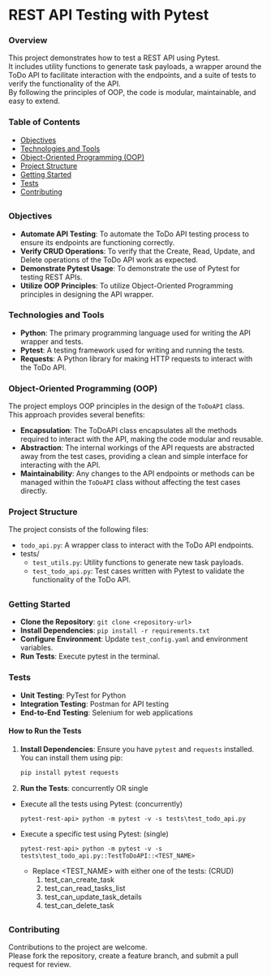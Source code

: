 # REST API Testing with Pytest

### Overview
This project demonstrates how to test a REST API using Pytest.</br>
It includes utility functions to generate task payloads, a wrapper around the ToDo API to facilitate interaction with the endpoints, and a suite of tests to verify the functionality of the API.</br>
By following the principles of OOP, the code is modular, maintainable, and easy to extend.

### Table of Contents
- [Objectives](#Objectives)
- [Technologies and Tools](#technologies-and-tools)
- [Object-Oriented Programming (OOP)](#object-oriented-programming-oop)
- [Project Structure](#project-structure)
- [Getting Started](#getting-started)
- [Tests](#tests)
- [Contributing](#contributing)

##

### Objectives
* **Automate API Testing**: To automate the ToDo API testing process to ensure its endpoints are functioning correctly.
* **Verify CRUD Operations**: To verify that the Create, Read, Update, and Delete operations of the ToDo API work as expected.
* **Demonstrate Pytest Usage**: To demonstrate the use of Pytest for testing REST APIs.
* **Utilize OOP Principles**: To utilize Object-Oriented Programming principles in designing the API wrapper.


### Technologies and Tools
* **Python**: The primary programming language used for writing the API wrapper and tests.
* **Pytest**: A testing framework used for writing and running the tests.
* **Requests**: A Python library for making HTTP requests to interact with the ToDo API.


### Object-Oriented Programming (OOP)
The project employs OOP principles in the design of the `ToDoAPI` class.</br>
This approach provides several benefits:

* **Encapsulation**: The ToDoAPI class encapsulates all the methods required to interact with the API, making the code modular and reusable.
* **Abstraction**: The internal workings of the API requests are abstracted away from the test cases, providing a clean and simple interface for interacting with the API.
* **Maintainability**: Any changes to the API endpoints or methods can be managed within the `ToDoAPI` class without affecting the test cases directly.


### Project Structure
The project consists of the following files:

* `todo_api.py`: A wrapper class to interact with the ToDo API endpoints.</br>
* tests/
    * `test_utils.py`: Utility functions to generate new task payloads.</br>
    * `test_todo_api.py`: Test cases written with Pytest to validate the functionality of the ToDo API.</br>

##

### Getting Started
* **Clone the Repository**: `git clone <repository-url>`
* **Install Dependencies**: `pip install -r requirements.txt`</br>
* **Configure Environment**: Update `test_config.yaml` and environment variables.
* **Run Tests**: Execute pytest in the terminal.


### Tests
* **Unit Testing**: PyTest for Python
* **Integration Testing**: Postman for API testing
* **End-to-End Testing**: Selenium for web applications

#### How to Run the Tests
1. **Install Dependencies**:
Ensure you have `pytest` and `requests` installed.</br>
You can install them using pip:

    ```sh
    pip install pytest requests
    ```

2. **Run the Tests**: concurrently OR single
* Execute all the tests using Pytest: (concurrently)</br>
    ```
    pytest-rest-api> python -m pytest -v -s tests\test_todo_api.py
    ```
    
* Execute a specific test using Pytest: (single)

    ```
    pytest-rest-api> python -m pytest -v -s tests\test_todo_api.py::TestToDoAPI::<TEST_NAME>
    ```
    * Replace <TEST_NAME> with either one of the tests: (CRUD)
        1. test_can_create_task
        2. test_can_read_tasks_list
        3. test_can_update_task_details
        4. test_can_delete_task

##

### Contributing
Contributions to the project are welcome.</br>
Please fork the repository, create a feature branch, and submit a pull request for review.